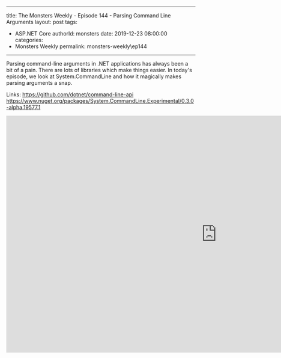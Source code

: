 
---
title: The Monsters Weekly - Episode 144 -  Parsing Command Line Arguments
layout: post
tags: 
  - ASP.NET Core
authorId: monsters
date: 2019-12-23 08:00:00
categories:
  - Monsters Weekly
permalink: monsters-weekly\ep144
---

Parsing command-line arguments in .NET applications has always been a bit of a pain. There are lots of libraries which make things easier. In today's episode, we look at System.CommandLine and how it magically makes parsing arguments a snap. 

Links: 
https://github.com/dotnet/command-line-api
https://www.nuget.org/packages/System.CommandLine.Experimental/0.3.0-alpha.19577.1

<iframe width="1120" height="630" src="https://www.youtube.com/embed/-60nMox78P8" frameborder="0" allow="accelerometer; autoplay; encrypted-media; gyroscope; picture-in-picture" allowfullscreen></iframe>
